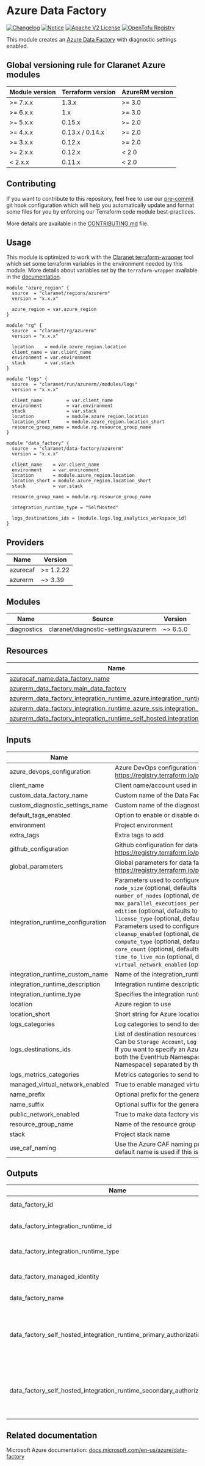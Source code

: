 # Azure Data Factory

[![Changelog](https://img.shields.io/badge/changelog-release-green.svg)](CHANGELOG.md) [![Notice](https://img.shields.io/badge/notice-copyright-blue.svg)](NOTICE) [![Apache V2 License](https://img.shields.io/badge/license-Apache%20V2-orange.svg)](LICENSE) [![OpenTofu Registry](https://img.shields.io/badge/opentofu-registry-yellow.svg)](https://search.opentofu.org/module/claranet/data-factory/azurerm/)

This module creates an [Azure Data Factory](https://learn.microsoft.com/en-us/azure/data-factory/introduction) with diagnostic settings enabled.

<!-- BEGIN_TF_DOCS -->
## Global versioning rule for Claranet Azure modules

| Module version | Terraform version | AzureRM version |
| -------------- | ----------------- | --------------- |
| >= 7.x.x       | 1.3.x             | >= 3.0          |
| >= 6.x.x       | 1.x               | >= 3.0          |
| >= 5.x.x       | 0.15.x            | >= 2.0          |
| >= 4.x.x       | 0.13.x / 0.14.x   | >= 2.0          |
| >= 3.x.x       | 0.12.x            | >= 2.0          |
| >= 2.x.x       | 0.12.x            | < 2.0           |
| <  2.x.x       | 0.11.x            | < 2.0           |

## Contributing

If you want to contribute to this repository, feel free to use our [pre-commit](https://pre-commit.com/) git hook configuration
which will help you automatically update and format some files for you by enforcing our Terraform code module best-practices.

More details are available in the [CONTRIBUTING.md](./CONTRIBUTING.md#pull-request-process) file.

## Usage

This module is optimized to work with the [Claranet terraform-wrapper](https://github.com/claranet/terraform-wrapper) tool
which set some terraform variables in the environment needed by this module.
More details about variables set by the `terraform-wrapper` available in the [documentation](https://github.com/claranet/terraform-wrapper#environment).

```hcl
module "azure_region" {
  source  = "claranet/regions/azurerm"
  version = "x.x.x"

  azure_region = var.azure_region
}

module "rg" {
  source  = "claranet/rg/azurerm"
  version = "x.x.x"

  location    = module.azure_region.location
  client_name = var.client_name
  environment = var.environment
  stack       = var.stack
}

module "logs" {
  source  = "claranet/run/azurerm//modules/logs"
  version = "x.x.x"

  client_name         = var.client_name
  environment         = var.environment
  stack               = var.stack
  location            = module.azure_region.location
  location_short      = module.azure_region.location_short
  resource_group_name = module.rg.resource_group_name
}

module "data_factory" {
  source  = "claranet/data-factory/azurerm"
  version = "x.x.x"

  client_name    = var.client_name
  environment    = var.environment
  location       = module.azure_region.location
  location_short = module.azure_region.location_short
  stack          = var.stack

  resource_group_name = module.rg.resource_group_name

  integration_runtime_type = "SelfHosted"

  logs_destinations_ids = [module.logs.log_analytics_workspace_id]
}
```

## Providers

| Name | Version |
|------|---------|
| azurecaf | >= 1.2.22 |
| azurerm | ~> 3.39 |

## Modules

| Name | Source | Version |
|------|--------|---------|
| diagnostics | claranet/diagnostic-settings/azurerm | ~> 6.5.0 |

## Resources

| Name | Type |
|------|------|
| [azurecaf_name.data_factory_name](https://registry.terraform.io/providers/claranet/azurecaf/latest/docs/resources/name) | resource |
| [azurerm_data_factory.main_data_factory](https://registry.terraform.io/providers/hashicorp/azurerm/latest/docs/resources/data_factory) | resource |
| [azurerm_data_factory_integration_runtime_azure.integration_runtime](https://registry.terraform.io/providers/hashicorp/azurerm/latest/docs/resources/data_factory_integration_runtime_azure) | resource |
| [azurerm_data_factory_integration_runtime_azure_ssis.integration_runtime](https://registry.terraform.io/providers/hashicorp/azurerm/latest/docs/resources/data_factory_integration_runtime_azure_ssis) | resource |
| [azurerm_data_factory_integration_runtime_self_hosted.integration_runtime](https://registry.terraform.io/providers/hashicorp/azurerm/latest/docs/resources/data_factory_integration_runtime_self_hosted) | resource |

## Inputs

| Name | Description | Type | Default | Required |
|------|-------------|------|---------|:--------:|
| azure\_devops\_configuration | Azure DevOps configuration for data factory. See documentation at https://registry.terraform.io/providers/hashicorp/azurerm/latest/docs/resources/data_factory#vsts_configuration | `map(string)` | `null` | no |
| client\_name | Client name/account used in naming | `string` | n/a | yes |
| custom\_data\_factory\_name | Custom name of the Data Factory, generated if not set. | `string` | `null` | no |
| custom\_diagnostic\_settings\_name | Custom name of the diagnostics settings, name will be 'default' if not set. | `string` | `"default"` | no |
| default\_tags\_enabled | Option to enable or disable default tags | `bool` | `true` | no |
| environment | Project environment | `string` | n/a | yes |
| extra\_tags | Extra tags to add | `map(string)` | `{}` | no |
| github\_configuration | Github configuration for data factory. See documentation at https://registry.terraform.io/providers/hashicorp/azurerm/latest/docs/resources/data_factory#github_configuration | `map(string)` | `null` | no |
| global\_parameters | Global parameters for data factory. See documentation at https://registry.terraform.io/providers/hashicorp/azurerm/latest/docs/resources/data_factory#global_parameter | `list(map(string))` | `[]` | no |
| integration\_runtime\_configuration | Parameters used to configure `AzureSSIS` integration runtime:<br>    `node_size` (optional, defaults to `Standard_D2_v3`)<br>    `number_of_nodes` (optional, defaults to `1`)<br>    `max_parallel_executions_per_nodes` (optional, defaults to `1`)<br>    `edition` (optional, defaults to `Standard`)<br>    `license_type` (optional, defaults to `LicenseIncluded`)<br>  Parameters used to configure `Azure` integration runtime<br>    `cleanup_enabled` (optional, defaults to `true`)<br>    `compute_type` (optional, defaults to `General`)<br>    `core_count` (optional, defaults to `8`)<br>    `time_to_live_min` (optional, defaults to `0`)<br>    `virtual_network_enabled` (optional, defaults to `false`) | `map(any)` | `{}` | no |
| integration\_runtime\_custom\_name | Name of the integration\_runtime resource | `string` | `null` | no |
| integration\_runtime\_description | Integration runtime description | `string` | `null` | no |
| integration\_runtime\_type | Specifies the integration runtime type. Possible values are `Azure`, `AzureSSIS` and `SelfHosted` | `string` | `null` | no |
| location | Azure region to use | `string` | n/a | yes |
| location\_short | Short string for Azure location | `string` | n/a | yes |
| logs\_categories | Log categories to send to destinations. | `list(string)` | `null` | no |
| logs\_destinations\_ids | List of destination resources IDs for logs diagnostic destination.<br>Can be `Storage Account`, `Log Analytics Workspace` and `Event Hub`. No more than one of each can be set.<br>If you want to specify an Azure EventHub to send logs and metrics to, you need to provide a formated string with both the EventHub Namespace authorization send ID and the EventHub name (name of the queue to use in the Namespace) separated by the `|` character. | `list(string)` | n/a | yes |
| logs\_metrics\_categories | Metrics categories to send to destinations. | `list(string)` | `null` | no |
| managed\_virtual\_network\_enabled | True to enable managed virtual network | `bool` | `true` | no |
| name\_prefix | Optional prefix for the generated name | `string` | `""` | no |
| name\_suffix | Optional suffix for the generated name | `string` | `""` | no |
| public\_network\_enabled | True to make data factory visible to the public network | `bool` | `false` | no |
| resource\_group\_name | Name of the resource group | `string` | n/a | yes |
| stack | Project stack name | `string` | n/a | yes |
| use\_caf\_naming | Use the Azure CAF naming provider to generate default resource name. `custom_name` override this if set. Legacy default name is used if this is set to `false`. | `bool` | `true` | no |

## Outputs

| Name | Description |
|------|-------------|
| data\_factory\_id | Data factory id |
| data\_factory\_integration\_runtime\_id | Data factory integration runtime id |
| data\_factory\_integration\_runtime\_type | Data factory integration runtime type |
| data\_factory\_managed\_identity | Type of managed identity |
| data\_factory\_name | Data factory name |
| data\_factory\_self\_hosted\_integration\_runtime\_primary\_authorization\_key | The self hosted integration runtime primary authentication key |
| data\_factory\_self\_hosted\_integration\_runtime\_secondary\_authorization\_key | The self hosted integration runtime secondary authentication key |
<!-- END_TF_DOCS -->

## Related documentation

Microsoft Azure documentation: [docs.microsoft.com/en-us/azure/data-factory](https://docs.microsoft.com/en-us/azure/data-factory/)
